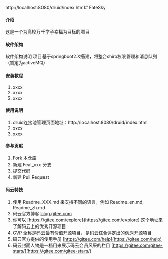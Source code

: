 http://localhost:8080/druid/index.html# FateSky

#### 介绍
这是一个为高校万千学子幸福为目标的项目

#### 软件架构
软件架构说明
    项目基于springboot2.X搭建，将整合shiro权限管理和消息队列（暂定为activeMQ）


#### 安装教程

1. xxxx
2. xxxx
3. xxxx

#### 使用说明

1. druid连接池管理页面地址：http://localhost:8080/druid/index.html
2. xxxx
3. xxxx

#### 参与贡献

1. Fork 本仓库
2. 新建 Feat_xxx 分支
3. 提交代码
4. 新建 Pull Request


#### 码云特技

1. 使用 Readme\_XXX.md 来支持不同的语言，例如 Readme\_en.md, Readme\_zh.md
2. 码云官方博客 [blog.gitee.com](https://blog.gitee.com)
3. 你可以 [https://gitee.com/explore](https://gitee.com/explore) 这个地址来了解码云上的优秀开源项目
4. [GVP](https://gitee.com/gvp) 全称是码云最有价值开源项目，是码云综合评定出的优秀开源项目
5. 码云官方提供的使用手册 [https://gitee.com/help](https://gitee.com/help)
6. 码云封面人物是一档用来展示码云会员风采的栏目 [https://gitee.com/gitee-stars/](https://gitee.com/gitee-stars/)